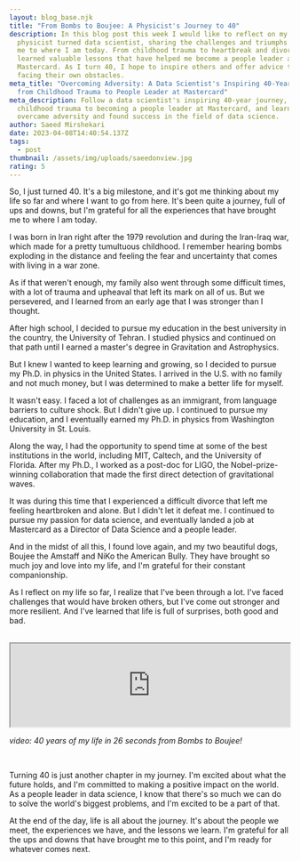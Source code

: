 ```yaml
---
layout: blog_base.njk
title: "From Bombs to Boujee: A Physicist's Journey to 40"
description: In this blog post this week I would like to reflect on my life as a
  physicist turned data scientist, sharing the challenges and triumphs that led
  me to where I am today. From childhood trauma to heartbreak and divorce, I've
  learned valuable lessons that have helped me become a people leader at
  Mastercard. As I turn 40, I hope to inspire others and offer advice to those
  facing their own obstacles.
meta_title: "Overcoming Adversity: A Data Scientist's Inspiring 40-Year Journey
  from Childhood Trauma to People Leader at Mastercard"
meta_description: Follow a data scientist's inspiring 40-year journey, from
  childhood trauma to becoming a people leader at Mastercard, and learn how he
  overcame adversity and found success in the field of data science.
author: Saeed Mirshekari
date: 2023-04-08T14:40:54.137Z
tags:
  - post
thumbnail: /assets/img/uploads/saeedonview.jpg
rating: 5
---
```

So, I just turned 40. It's a big milestone, and it's got me thinking about my life so far and where I want to go from here. It's been quite a journey, full of ups and downs, but I'm grateful for all the experiences that have brought me to where I am today.

I was born in Iran right after the 1979 revolution and during the Iran-Iraq war, which made for a pretty tumultuous childhood. I remember hearing bombs exploding in the distance and feeling the fear and uncertainty that comes with living in a war zone.

As if that weren't enough, my family also went through some difficult times, with a lot of trauma and upheaval that left its mark on all of us. But we persevered, and I learned from an early age that I was stronger than I thought.

After high school, I decided to pursue my education in the best university in the country, the University of Tehran. I studied physics and continued on that path until I earned a master's degree in Gravitation and Astrophysics.

But I knew I wanted to keep learning and growing, so I decided to pursue my Ph.D. in physics in the United States. I arrived in the U.S. with no family and not much money, but I was determined to make a better life for myself.

It wasn't easy. I faced a lot of challenges as an immigrant, from language barriers to culture shock. But I didn't give up. I continued to pursue my education, and I eventually earned my Ph.D. in physics from Washington University in St. Louis.

Along the way, I had the opportunity to spend time at some of the best institutions in the world, including MIT, Caltech, and the University of Florida. After my Ph.D., I worked as a post-doc for LIGO, the Nobel-prize-winning collaboration that made the first direct detection of gravitational waves.

It was during this time that I experienced a difficult divorce that left me feeling heartbroken and alone. But I didn't let it defeat me. I continued to pursue my passion for data science, and eventually landed a job at Mastercard as a Director of Data Science and a people leader.

And in the midst of all this, I found love again, and my two beautiful dogs, Boujee the Amstaff and NiKo the American Bully. They have brought so much joy and love into my life, and I'm grateful for their constant companionship.

As I reflect on my life so far, I realize that I've been through a lot. I've faced challenges that would have broken others, but I've come out stronger and more resilient. And I've learned that life is full of surprises, both good and bad.

<br>

<iframe width="100%" hight="100%" src="https://www.youtube.com/embed/aa08Eg7rG5Y" title="YouTube video player" frameborder="20" allow="accelerometer; autoplay; clipboard-write; encrypted-media; gyroscope; picture-in-picture; web-share" allowfullscreen></iframe>

*v﻿ideo: 40 years of my life in 26 seconds from Bombs to Boujee!*

<br>

Turning 40 is just another chapter in my journey. I'm excited about what the future holds, and I'm committed to making a positive impact on the world. As a people leader in data science, I know that there's so much we can do to solve the world's biggest problems, and I'm excited to be a part of that.

At the end of the day, life is all about the journey. It's about the people we meet, the experiences we have, and the lessons we learn. I'm grateful for all the ups and downs that have brought me to this point, and I'm ready for whatever comes next.